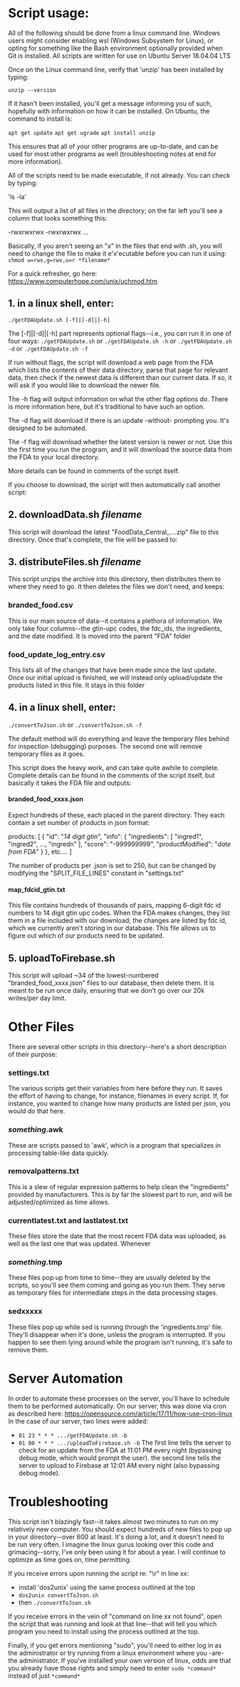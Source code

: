 # Script usage:

All of the following should be done from a linux command line.  Windows users might consider enabling wsl (Windows Subsystem for Linux), or opting for something like the Bash environment optionally provided when Git is installed.  All scripts are written for use on Ubuntu Server 18.04.04 LTS

Once on the Linux command line, verify that 'unzip' has been installed by typing:

   `unzip --version`

If it hasn't been installed, you'll get a message informing you of such, hopefully with information on how it can be installed.  On Ubuntu, the command to install is:

   `apt get update`
   `apt get ugrade`
   `apt install unzip`

This ensures that all of your other programs are up-to-date, and can be used for most other programs as well (troubleshooting notes at end for more information).

All of the scripts need to be made executable, if not already.  You can check by typing:

   'ls -la'

This will output a list of all files in the directory; on the far left you'll see a column that looks something this:

-rwxrwxrwx
-rwxrwxrwx
...

Basically, if you aren't seeing an "x" in the files that end with .sh, you will need to change the file to make it e'x'ecutable before you can run it using:
   `chmod u=rwx,g=rwx,u=r *filename*`

For a quick refresher, go here:
https://www.computerhope.com/unix/uchmod.htm

## 1. in a linux shell, enter:
   `./getFDAUpdate.sh [-f]|[-d]|[-h]`

The [-f]|[-d]|[-h] part represents optional flags--i.e., you can run it in one of four ways:
   `./getFDAUpdate.sh` or
   `./getFDAUpdate.sh -h` or
   `./getFDAUpdate.sh -d` or
   `./getFDAUpdate.sh -f`

If run without flags, the script will download a web page from the FDA which lists the contents of their data directory, parse that page for relevant data, then check if the newest data is different than our current data.  If so, it will ask if you would like to download the newer file.

The -h flag will output information on what the other flag options do.  There is more information here, but it's traditional to have such an option.

The -d flag will download if there is an update -without- prompting you.  It's designed to be automated.

The -f flag will download whether the latest version is newer or not.  Use this the first time you run the program, and it will download the source data from the FDA to your local directory.

More details can be found in comments of the script itself.

If you choose to download, the script will then automatically call another script:

## 2. <span>downloadData.sh</span> *filename*
This script will download the latest "FoodData_Central_....zip" file to this directory.  Once that's complete, the file will be passed to:

## 3. <span>distributeFiles.sh</span> *filename*
This script unzips the archive into this directory, then distributes them to where they need to go.  It then deletes the files we don't need, and keeps:

### branded_food.csv
This is our main source of data--it contains a plethora of information.  We only take four columns--the gtin-upc codes, the fdc_ids, the ingredients, and the date modified.  It is moved into the parent "FDA" folder

### food_update_log_entry.csv
This lists all of the changes that have been made since the last update.  Once our initial upload is finished, we will instead only upload/update the products listed in this file.  It stays in this folder

## 4. in a linux shell, enter:
   `./convertToJson.sh` or
   `./convertToJson.sh -f`

The default method will do everything and leave the temporary files behind for inspection (debugging) purposes.  The second one will remove temporary files as it goes.

This script does the heavy work, and can take quite awhile to complete.  Complete details can be found in the comments of the script itself, but basically it takes the FDA file and outputs: 

#### branded_food_xxxx.json
Expect hundreds of these, each placed in the parent directory.  They each contain a set number of products in json format:

products: [
   {
      "id": "*14 digit gtin*", 
      "info": {
         "ingredients": [
            "ingred1",
            "ingred2",
            ...,
            "ingredn"
         ],
         "score": "-999999999",
         "productModified": "*date from FDA*"
      }
   },
   etc....
]

The number of products per .json is set to 250, but can be changed by modifying the "SPLIT_FILE_LINES" constant in "settings.txt"

#### map_fdcid_gtin.txt

This file contains hundreds of thousands of pairs, mapping 6-digit fdc id numbers to 14 digit gtin upc codes.  When the FDA makes changes, they list them in a file included with our download; the changes are listed by fdc id, which we currently aren't storing in our database.  This file allows us to figure out which of our products need to be updated. 

## 5. <span>uploadToFirebase.sh</span>

This script will upload ~34 of the lowest-numbered "branded_food_xxxx.json" files to our database, then delete them.  It is meant to be run once daily, ensuring that we don't go over our 20k writes/per day limit.

# Other Files

There are several other scripts in this directory--here's a short description of their purpose:

### settings.txt
The various scripts get their variables from here before they run.  It saves the effort of having to change, for instance, filenames in every script.  If, for instance, you wanted to change how many products are listed per json, you would do that here.

### *something*.awk
These are scripts passed to 'awk', which is a program that specializes in processing table-like data quickly.

### removalpatterns.txt
This is a slew of regular expression patterns to help clean the "ingredients" provided by manufacturers.  This is by far the slowest part to run, and will be adjusted/optimized as time allows.

### currentlatest.txt and lastlatest.txt
These files store the date that the most recent FDA data was uploaded, as well as the last one that was updated.  Whenever 

### *something*.tmp
These files pop up from time to time--they are usually deleted by the scripts, so you'll see them coming and going as you run them.  They serve as temporary files for intermediate steps in the data processing stages.

### sedxxxxx
These files pop up while sed is running through the 'ingredients.tmp' file.  They'll disappear when it's done, unless the program is interrupted.  If you happen to see them lying around while the program isn't running, it's safe to remove them.

# Server Automation

In order to automate these processes on the server, you'll have to schedule them to be performed automatically.  On our server, this was done via cron as described here:  https://opensource.com/article/17/11/how-use-cron-linux
In the case of our server, two lines were added:
   - `01 23 * * * .../getFDAUpdate.sh -b`
   - `01 00 * * * .../uploadToFirebase.sh -b`
The first line tells the server to check for an update from the FDA at 11:01 PM every night (bypassing debug mode, which would prompt the user).  the second line tells the server to upload to Firebase at 12:01 AM every night (also bypassing debug mode).

# Troubleshooting

This script isn't blazingly fast--it takes almost two minutes to run on my relatively new computer.  You should expect hundreds of new files to pop up in your directory--over 600 at least.  It's doing a lot, and it doesn't need to be run very often.  I imagine the linux gurus looking over this code and grimacing--sorry, I've only been using it for about a year.  I will continue to optimize as time goes on, time permitting.

If you receive errors upon running the script re: "\r" in line xx:
   - install 'dos2unix' using the same process outlined at the top
   - `dos2unix convertToJson.sh`
   - then `./convertToJson.sh`

If you receive errors in the vein of "command on line xx not found", open the script that was running and look at that line--that will tell you which program you need to install using the process outlined at the top.

Finally, if you get errors mentioning "sudo", you'll need to either log in as the administrator or try running from a linux environment where you -are- the administrator.  If you've installed your own version of linux, odds are that you already have those rights and simply need to enter `sudo *command*` instead of just `*command*`

